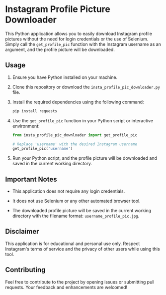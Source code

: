 # Instagram Profile Picture Downloader

This Python application allows you to easily download Instagram profile pictures without the need for login credentials or the use of Selenium. Simply call the `get_profile_pic` function with the Instagram username as an argument, and the profile picture will be downloaded.

## Usage

1. Ensure you have Python installed on your machine.

2. Clone this repository or download the `insta_profile_pic_downloader.py` file.

3. Install the required dependencies using the following command:

    ```bash
    pip install requests
    ```

4. Use the `get_profile_pic` function in your Python script or interactive environment:

    ```python
    from insta_profile_pic_downloader import get_profile_pic

    # Replace 'username' with the desired Instagram username
    get_profile_pic('username')
    ```

5. Run your Python script, and the profile picture will be downloaded and saved in the current working directory.

## Important Notes

- This application does not require any login credentials.

- It does not use Selenium or any other automated browser tool.

- The downloaded profile picture will be saved in the current working directory with the filename format: `username_profile_pic.jpg`.

## Disclaimer

This application is for educational and personal use only. Respect Instagram's terms of service and the privacy of other users while using this tool.

## Contributing

Feel free to contribute to the project by opening issues or submitting pull requests. Your feedback and enhancements are welcomed!
